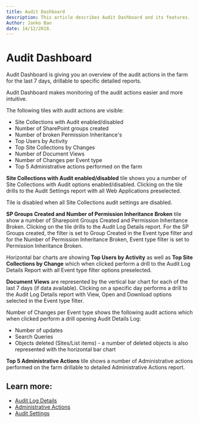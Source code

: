 ```yaml
---
title: Audit Dashboard
description: This article describes Audit Dashboard and its features.
Author: Janko Ban
date: 14/12/2018.
---
```


# Audit Dashboard

Audit Dashboard is giving you an overview of the audit actions in the farm for the last 7 days, drillable to specific detailed reports.

Audit Dashboard makes monitoring of the audit actions easier and more intuitive.

The following tiles with audit actions are visible:

* Site Collections with Audit enabled/disabled
* Number of SharePoint groups created
* Number of broken Permission Inheritance's
* Top Users by Activity
* Top Site Collections by Changes
* Number of Document Views
* Number of Changes per Event type
* Top 5 Administrative actions performed on the farm

__Site Collections with Audit enabled/disabled__ tile shows you a number of Site Collections with Audit options enabled/disabled. Clicking on the tile drills to the Audit Settings report with all Web Applications preselected.

Tile is disabled when all Site Collections audit settings are disabled.

__SP Groups Created and Number of Permission Inheritance Broken__ tile show a number of Sharepoint Groups Created and Permission Inheritance Broken. Clicking on the tile drills to the Audit Log Details report. For the SP Groups created, the filter is set to Group Created in the Event type filter and for the Number of Permission Inheritance Broken, Event type filter is set to Permission Inheritance Broken.

Horizontal bar charts are showing __Top Users by Activity__ as well as __Top Site Collections by Change__ which when clicked perform a drill to the Audit Log Details Report with all Event type filter options preselected.

__Document Views__ are represented by the vertical bar chart for each of the last 7 days (if data available). Clicking on a specific day performs a drill to the Audit Log Details report with View, Open and Download options selected in the Event type filter.

Number of Changes per Event type shows the following audit actions which when clicked perform a drill opening Audit Details Log:

* Number of updates
* Search Queries
* Objects deleted (Sites/List items) - a number of deleted objects is also represented with the horizontal bar chart

__Top 5 Administrative Actions__ tile shows a number of Administrative actions performed on the farm drillable to detailed Administrative Actions report.

## Learn more:

* [Audit Log Details](../../../explore-reports-and-create-documentation/audit-reports/audit-dashboard.md)
* [Administrative Actions](../../../explore-reports-and-create-documentation/audit-reports/administrative-actions.md)
* [Audit Settings](../../../explore-reports-and-create-documentation/audit-reports/audit-settings.md)